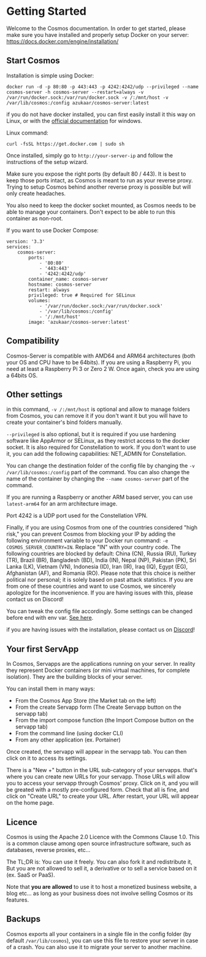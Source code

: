 # Getting Started

Welcome to the Cosmos documentation. In order to get started, please make sure you have installed and properly setup Docker on your server: https://docs.docker.com/engine/installation/

## Start Cosmos

Installation is simple using Docker:

```
docker run -d -p 80:80 -p 443:443 -p 4242:4242/udp --privileged --name cosmos-server -h cosmos-server --restart=always -v /var/run/docker.sock:/var/run/docker.sock -v /:/mnt/host -v /var/lib/cosmos:/config azukaar/cosmos-server:latest
```

if you do not have docker installed, you can first easily install it this way on Linux, or with the [official documentation](https://docs.docker.com/engine/installation/) for windows.

Linux command:

```
curl -fsSL https://get.docker.com | sudo sh
```

Once installed, simply go to `http://your-server-ip` and follow the instructions of the setup wizard.

Make sure you expose the right ports (by default 80 / 443). It is best to keep those ports intact, as Cosmos is meant to run as your reverse proxy. Trying to setup Cosmos behind another reverse proxy is possible but will only create headaches.

You also need to keep the docker socket mounted, as Cosmos needs to be able to manage your containers. Don't expect to be able to run this container as non-root.

If you want to use Docker Compose:

```
version: '3.3'
services:
    cosmos-server:
        ports:
            - '80:80'
            - '443:443'
            - '4242:4242/udp'
        container_name: cosmos-server
        hostname: cosmos-server
        restart: always
        privileged: true # Required for SELinux
        volumes:
            - '/var/run/docker.sock:/var/run/docker.sock'
            - '/var/lib/cosmos:/config'
            - '/:/mnt/host'
        image: 'azukaar/cosmos-server:latest'
```

## Compatibility

Cosmos-Server is compatible with AMD64 and ARM64 architectures (both your OS and CPU have to be 64bits). If you are using a Raspberry Pi, you need at least a Raspberry Pi 3 or Zero 2 W. Once again, check you are using a 64bits OS.

## Other settings

in this command, `-v /:/mnt/host` is optional and allow to manage folders from Cosmos, you can remove it if you don't want it but you will have to create your container's bind folders manually.

`--privileged` is also optional, but it is required if you use hardening software like AppArmor or SELinux, as they restrict access to the docker socket. It is also required for Constellation to work. If you don't want to use it, you can add the following capabilities: NET_ADMIN for Constellation.

You can change the destination folder of the config file by changing the `-v /var/lib/cosmos:/config` part of the command. You can also change the name of the container by changing the `--name cosmos-server` part of the command.

If you are running a Raspberry or another ARM based server, you can use `latest-arm64` for an arm architecture image.

Port 4242 is a UDP port used for the Constellation VPN.

Finally, if you are using Cosmos from one of the countries considered "high risk," you can prevent Cosmos from blocking your IP by adding the following environment variable to your Docker run command: `-e COSMOS_SERVER_COUNTRY=IN`. Replace "IN" with your country code. The following countries are blocked by default: China (CN), Russia (RU), Turkey (TR), Brazil (BR), Bangladesh (BD), India (IN), Nepal (NP), Pakistan (PK), Sri Lanka (LK), Vietnam (VN), Indonesia (ID), Iran (IR), Iraq (IQ), Egypt (EG), Afghanistan (AF), and Romania (RO). Please note that this choice is neither political nor personal; it is solely based on past attack statistics. If you are from one of these countries and want to use Cosmos, we sincerely apologize for the inconvenience. If you are having issues with this, please contact us on Discord!

You can tweak the config file accordingly. Some settings can be changed before end with env var. [See here](https://cosmos-cloud.io/doc/9%20Other%20Setups/#env-var).

if you are having issues with the installation, please contact us on [Discord](https://discord.gg/PwMWwsrwHA)!

## Your first ServApp

In Cosmos, Servapps are the applications running on your server. In reality they represent Docker containers (or mini virtual machines, for complete isolation). They are the building blocks of your server.

You can install them in many ways:

* From the Cosmos App Store (the Market tab on the left)
* From the create Servapp form (The Create Servapp button on the servapp tab)
* From the import compose function (the Import Compose button on the servapp tab)
* From the command line (using docker CLI)
* From any other application (ex. Portainer)

Once created, the servapp will appear in the servapp tab. You can then click on it to access its settings.

There is a "New +" button in the URL sub-category of your servapps. that's where you can create new URLs for your servapp. Those URLs will allow you to access your servapp through Cosmos' proxy. Click on it, and you will be greated with a mostly pre-configured form. Check that all is fine, and click on "Create URL" to create your URL. After restart, your URL will appear on the home page.

## Licence

Cosmos is using the Apache 2.0 Licence with the Commons Clause 1.0. This is a common clause among open source infrastructure software, such as databases, reverse proxies, etc...

The TL;DR is: You can use it freely. You can also fork it and redistribute it, But you are not allowed to sell it, a derivative or to sell a service based on it (ex. SaaS or PaaS).

Note that **you are allowed** to use it to host a monetized business website, a blog etc... as long as your business does not involve selling Cosmos or its features.

## Backups

Cosmos exports all your containers in a single file in the config folder (by default `/var/lib/cosmos`), you can use this file to restore your server in case of a crash. You can also use it to migrate your server to another machine.